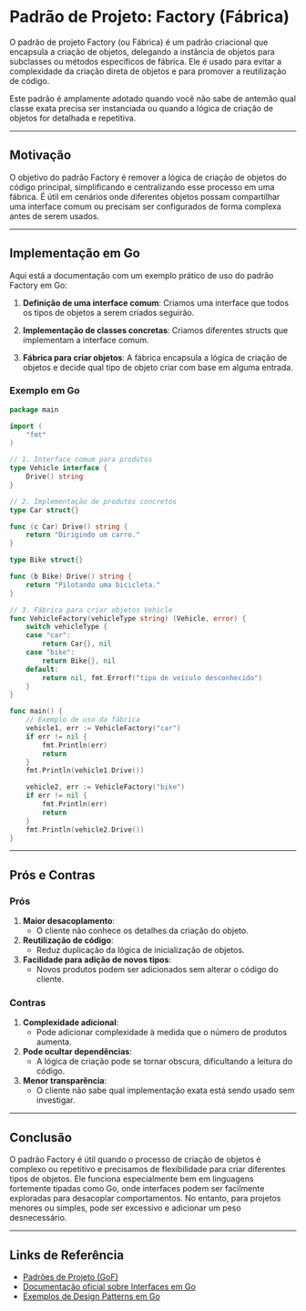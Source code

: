 # Padrão de Projeto: Factory (Fábrica)

O padrão de projeto Factory (ou Fábrica) é um padrão criacional que encapsula a criação de objetos, delegando a
instância de objetos para subclasses ou métodos específicos de fábrica. Ele é usado para evitar a complexidade da
criação direta de objetos e para promover a reutilização de código.

Este padrão é amplamente adotado quando você não sabe de antemão qual classe exata precisa ser instanciada ou quando a
lógica de criação de objetos for detalhada e repetitiva.

---

## Motivação

O objetivo do padrão Factory é remover a lógica de criação de objetos do código principal, simplificando e centralizando
esse processo em uma fábrica. É útil em cenários onde diferentes objetos possam compartilhar uma interface comum ou
precisam ser configurados de forma complexa antes de serem usados.

---

## Implementação em Go

Aqui está a documentação com um exemplo prático de uso do padrão Factory em Go:

1. **Definição de uma interface comum**:
   Criamos uma interface que todos os tipos de objetos a serem criados seguirão.

2. **Implementação de classes concretas**:
   Criamos diferentes structs que implementam a interface comum.

3. **Fábrica para criar objetos**:
   A fábrica encapsula a lógica de criação de objetos e decide qual tipo de objeto criar com base em alguma entrada.

### Exemplo em Go

```go
package main

import (
	"fmt"
)

// 1. Interface comum para produtos
type Vehicle interface {
	Drive() string
}

// 2. Implementação de produtos concretos
type Car struct{}

func (c Car) Drive() string {
	return "Dirigindo um carro."
}

type Bike struct{}

func (b Bike) Drive() string {
	return "Pilotando uma bicicleta."
}

// 3. Fábrica para criar objetos Vehicle
func VehicleFactory(vehicleType string) (Vehicle, error) {
	switch vehicleType {
	case "car":
		return Car{}, nil
	case "bike":
		return Bike{}, nil
	default:
		return nil, fmt.Errorf("tipo de veículo desconhecido")
	}
}

func main() {
	// Exemplo de uso da fábrica
	vehicle1, err := VehicleFactory("car")
	if err != nil {
		fmt.Println(err)
		return
	}
	fmt.Println(vehicle1.Drive())

	vehicle2, err := VehicleFactory("bike")
	if err != nil {
		fmt.Println(err)
		return
	}
	fmt.Println(vehicle2.Drive())
}
```

---

## Prós e Contras

### Prós

1. **Maior desacoplamento**:
    - O cliente não conhece os detalhes da criação do objeto.
2. **Reutilização de código**:
    - Reduz duplicação da lógica de inicialização de objetos.
3. **Facilidade para adição de novos tipos**:
    - Novos produtos podem ser adicionados sem alterar o código do cliente.

### Contras

1. **Complexidade adicional**:
    - Pode adicionar complexidade à medida que o número de produtos aumenta.
2. **Pode ocultar dependências**:
    - A lógica de criação pode se tornar obscura, dificultando a leitura do código.
3. **Menor transparência**:
    - O cliente não sabe qual implementação exata está sendo usado sem investigar.

---

## Conclusão

O padrão Factory é útil quando o processo de criação de objetos é complexo ou repetitivo e precisamos de flexibilidade
para criar diferentes tipos de objetos. Ele funciona especialmente bem em linguagens fortemente tipadas como Go, onde
interfaces podem ser facilmente exploradas para desacoplar comportamentos. No entanto, para projetos menores ou simples,
pode ser excessivo e adicionar um peso desnecessário.

---

## Links de Referência

- [Padrões de Projeto (GoF)](https://pt.wikipedia.org/wiki/Padr%C3%B5es_de_projeto_de_software)
- [Documentação oficial sobre Interfaces em Go](https://go.dev/tour/methods/9)
- [Exemplos de Design Patterns em Go](https://github.com/tmrts/go-patterns)
